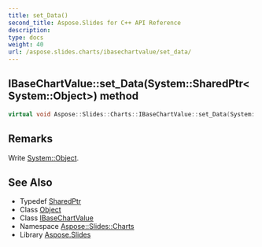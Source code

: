 ```yaml
---
title: set_Data()
second_title: Aspose.Slides for C++ API Reference
description: 
type: docs
weight: 40
url: /aspose.slides.charts/ibasechartvalue/set_data/
---
```

## IBaseChartValue::set_Data(System::SharedPtr\<System::Object\>) method




```cpp
virtual void Aspose::Slides::Charts::IBaseChartValue::set_Data(System::SharedPtr<System::Object> value)=0
```

## Remarks


Write [System::Object](../../../system/object/). 
## See Also

* Typedef [SharedPtr](../../../system/sharedptr/)
* Class [Object](../../../system/object/)
* Class [IBaseChartValue](../)
* Namespace [Aspose::Slides::Charts](../../)
* Library [Aspose.Slides](../../../)